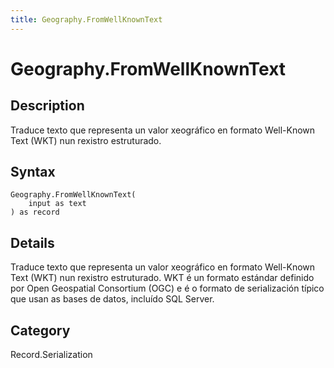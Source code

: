 ```yaml
---
title: Geography.FromWellKnownText
---
```


# Geography.FromWellKnownText


## Description

Traduce texto que representa un valor xeográfico en formato Well-Known Text (WKT) nun rexistro estruturado.


## Syntax

```powerquery
Geography.FromWellKnownText(
    input as text
) as record
```


## Details

Traduce texto que representa un valor xeográfico en formato Well-Known Text (WKT) nun rexistro estruturado. WKT é un formato estándar definido por Open Geospatial Consortium (OGC) e é o formato de serialización típico que usan as bases de datos, incluído SQL Server.



## Category
Record.Serialization
